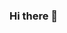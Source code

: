 ### Hi there 👋

<!--
**nightcode-dev/nightcode-dev** is a ✨ _special_ ✨ repository because its `README.md` (this file) appears on your GitHub profile.

Here are some ideas to get you started:

- 🔭 I’m currently working on JavaScript
- 🌱 I’m currently learning vuejs and expresjs
- 👯 I’m looking to collaborate on a big project in the future
- 🤔 I’m looking for help with my abilities
- 💬 Ask me about my programming language
- 📫 How to reach me: [rubika](https://rubika.ir/Night_code),[telegram](https://t.me/Night_code_programmer)

*expressjs => 10%
*Html => 80%
*Css => 70%
*js => 60%
*vuejs => 40%
*Bootstrap => 60%
